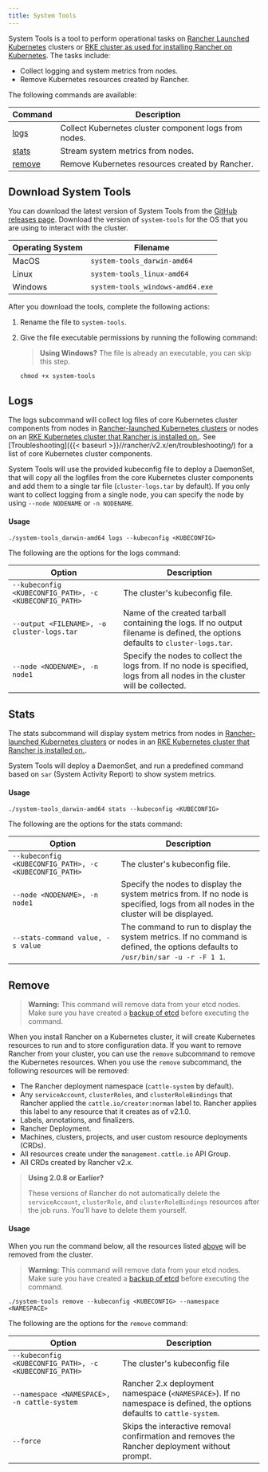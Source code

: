 ```yaml
---
title: System Tools
---
```


System Tools is a tool to perform operational tasks on [Rancher Launched Kubernetes](/docs/cluster-provisioning/rke-clusters/) clusters or [RKE cluster as used for installing Rancher on Kubernetes](/docs/installation/k8s-install/kubernetes-rke/). The tasks include:

- Collect logging and system metrics from nodes.
- Remove Kubernetes resources created by Rancher.

The following commands are available:

| Command           | Description                                           |
| ----------------- | ----------------------------------------------------- |
| [logs](#logs)     | Collect Kubernetes cluster component logs from nodes. |
| [stats](#stats)   | Stream system metrics from nodes.                     |
| [remove](#remove) | Remove Kubernetes resources created by Rancher.       |

## Download System Tools

You can download the latest version of System Tools from the [GitHub releases page](https://github.com/rancher/system-tools/releases/latest). Download the version of `system-tools` for the OS that you are using to interact with the cluster.

| Operating System | Filename                         |
| ---------------- | -------------------------------- |
| MacOS            | `system-tools_darwin-amd64`      |
| Linux            | `system-tools_linux-amd64`       |
| Windows          | `system-tools_windows-amd64.exe` |

After you download the tools, complete the following actions:

1. Rename the file to `system-tools`.

1. Give the file executable permissions by running the following command:

   > **Using Windows?**
   > The file is already an executable, you can skip this step.

   ```
   chmod +x system-tools
   ```

## Logs

The logs subcommand will collect log files of core Kubernetes cluster components from nodes in [Rancher-launched Kubernetes clusters](/docs/cluster-provisioning/rke-clusters/) or nodes on an [RKE Kubernetes cluster that Rancher is installed on.](/docs/installation/k8s-install/kubernetes-rke/). See [Troubleshooting]({{< baseurl >}}//rancher/v2.x/en/troubleshooting/) for a list of core Kubernetes cluster components.

System Tools will use the provided kubeconfig file to deploy a DaemonSet, that will copy all the logfiles from the core Kubernetes cluster components and add them to a single tar file (`cluster-logs.tar` by default). If you only want to collect logging from a single node, you can specify the node by using `--node NODENAME` or `-n NODENAME`.

#### Usage

```
./system-tools_darwin-amd64 logs --kubeconfig <KUBECONFIG>
```

The following are the options for the logs command:

| Option                                                 | Description                                                                                                                    |
| ------------------------------------------------------ | ------------------------------------------------------------------------------------------------------------------------------ |
| `--kubeconfig <KUBECONFIG_PATH>, -c <KUBECONFIG_PATH>` | The cluster's kubeconfig file.                                                                                                 |
| `--output <FILENAME>, -o cluster-logs.tar`             | Name of the created tarball containing the logs. If no output filename is defined, the options defaults to `cluster-logs.tar`. |
| `--node <NODENAME>, -n node1`                          | Specify the nodes to collect the logs from. If no node is specified, logs from all nodes in the cluster will be collected.     |

## Stats

The stats subcommand will display system metrics from nodes in [Rancher-launched Kubernetes clusters](/docs/cluster-provisioning/rke-clusters/) or nodes in an [RKE Kubernetes cluster that Rancher is installed on.](/docs/installation/k8s-install/kubernetes-rke/).

System Tools will deploy a DaemonSet, and run a predefined command based on `sar` (System Activity Report) to show system metrics.

#### Usage

```
./system-tools_darwin-amd64 stats --kubeconfig <KUBECONFIG>
```

The following are the options for the stats command:

| Option                                                 | Description                                                                                                                          |
| ------------------------------------------------------ | ------------------------------------------------------------------------------------------------------------------------------------ |
| `--kubeconfig <KUBECONFIG_PATH>, -c <KUBECONFIG_PATH>` | The cluster's kubeconfig file.                                                                                                       |
| `--node <NODENAME>, -n node1`                          | Specify the nodes to display the system metrics from. If no node is specified, logs from all nodes in the cluster will be displayed. |
| `--stats-command value, -s value`                      | The command to run to display the system metrics. If no command is defined, the options defaults to `/usr/bin/sar -u -r -F 1 1`.     |

## Remove

> **Warning:** This command will remove data from your etcd nodes. Make sure you have created a [backup of etcd](/docs/backups/backups) before executing the command.

When you install Rancher on a Kubernetes cluster, it will create Kubernetes resources to run and to store configuration data. If you want to remove Rancher from your cluster, you can use the `remove` subcommand to remove the Kubernetes resources. When you use the `remove` subcommand, the following resources will be removed:

- The Rancher deployment namespace (`cattle-system` by default).
- Any `serviceAccount`, `clusterRoles`, and `clusterRoleBindings` that Rancher applied the `cattle.io/creator:norman` label to. Rancher applies this label to any resource that it creates as of v2.1.0.
- Labels, annotations, and finalizers.
- Rancher Deployment.
- Machines, clusters, projects, and user custom resource deployments (CRDs).
- All resources create under the `management.cattle.io` API Group.
- All CRDs created by Rancher v2.x.

> **Using 2.0.8 or Earlier?**
>
> These versions of Rancher do not automatically delete the `serviceAccount`, `clusterRole`, and `clusterRoleBindings` resources after the job runs. You'll have to delete them yourself.

#### Usage

When you run the command below, all the resources listed [above](#remove) will be removed from the cluster.

> **Warning:** This command will remove data from your etcd nodes. Make sure you have created a [backup of etcd](/docs/backups/backups) before executing the command.

```
./system-tools remove --kubeconfig <KUBECONFIG> --namespace <NAMESPACE>
```

The following are the options for the `remove` command:

| Option                                                 | Description                                                                                                            |
| ------------------------------------------------------ | ---------------------------------------------------------------------------------------------------------------------- |
| `--kubeconfig <KUBECONFIG_PATH>, -c <KUBECONFIG_PATH>` | The cluster's kubeconfig file                                                                                          |
| `--namespace <NAMESPACE>, -n cattle-system`            | Rancher 2.x deployment namespace (`<NAMESPACE>`). If no namespace is defined, the options defaults to `cattle-system`. |
| `--force`                                              | Skips the interactive removal confirmation and removes the Rancher deployment without prompt.                          |
